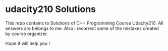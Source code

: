 # udacity210 Solutions

This repo contains to Solutions of C++ Programming Course Udacity210. All answers are belongs to me. Also i recorrect
some of the mistakes created by course organizer. 

Hope it will help you ! 
